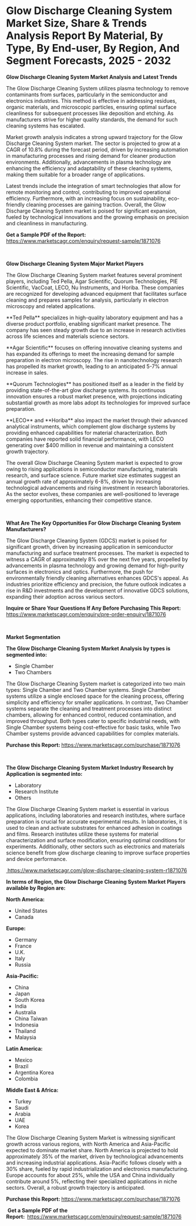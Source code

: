 <p><h1>Glow Discharge Cleaning System Market Size, Share & Trends Analysis Report By Material, By Type, By End-user, By Region, And Segment Forecasts, 2025 - 2032</h1></p><p><strong>Glow Discharge Cleaning System Market Analysis and Latest Trends</strong></p>
<p><p>The Glow Discharge Cleaning System utilizes plasma technology to remove contaminants from surfaces, particularly in the semiconductor and electronics industries. This method is effective in addressing residues, organic materials, and microscopic particles, ensuring optimal surface cleanliness for subsequent processes like deposition and etching. As manufacturers strive for higher quality standards, the demand for such cleaning systems has escalated.</p><p>Market growth analysis indicates a strong upward trajectory for the Glow Discharge Cleaning System market. The sector is projected to grow at a CAGR of 10.8% during the forecast period, driven by increasing automation in manufacturing processes and rising demand for cleaner production environments. Additionally, advancements in plasma technology are enhancing the efficiency and adaptability of these cleaning systems, making them suitable for a broader range of applications.</p><p>Latest trends include the integration of smart technologies that allow for remote monitoring and control, contributing to improved operational efficiency. Furthermore, with an increasing focus on sustainability, eco-friendly cleaning processes are gaining traction. Overall, the Glow Discharge Cleaning System market is poised for significant expansion, fueled by technological innovations and the growing emphasis on precision and cleanliness in manufacturing.</p></p>
<p><strong>Get a Sample PDF of the Report:&nbsp;</strong> <a href="https://www.marketscagr.com/enquiry/request-sample/1871076?utm_campaign=2792&utm_medium=2&utm_source=Github&utm_content=ia&utm_term=12042025&utm_id=glow-discharge-cleaning-system">https://www.marketscagr.com/enquiry/request-sample/1871076</a></p>
<p>&nbsp;</p>
<p><strong>Glow Discharge Cleaning System Major Market Players</strong></p>
<p><p>The Glow Discharge Cleaning System market features several prominent players, including Ted Pella, Agar Scientific, Quorum Technologies, PIE Scientific, VacCoat, LECO, Nu Instruments, and Horiba. These companies are recognized for developing advanced equipment that facilitates surface cleaning and prepares samples for analysis, particularly in electron microscopy and related applications.</p><p>**Ted Pella** specializes in high-quality laboratory equipment and has a diverse product portfolio, enabling significant market presence. The company has seen steady growth due to an increase in research activities across life sciences and materials science sectors.</p><p>**Agar Scientific** focuses on offering innovative cleaning systems and has expanded its offerings to meet the increasing demand for sample preparation in electron microscopy. The rise in nanotechnology research has propelled its market growth, leading to an anticipated 5-7% annual increase in sales.</p><p>**Quorum Technologies** has positioned itself as a leader in the field by providing state-of-the-art glow discharge systems. Its continuous innovation ensures a robust market presence, with projections indicating substantial growth as more labs adopt its technologies for improved surface preparation.</p><p>**LECO** and **Horiba** also impact the market through their advanced analytical instruments, which complement glow discharge systems by providing enhanced capabilities for material characterization. Both companies have reported solid financial performance, with LECO generating over $400 million in revenue and maintaining a consistent growth trajectory.</p><p>The overall Glow Discharge Cleaning System market is expected to grow owing to rising applications in semiconductor manufacturing, materials research, and surface science. Future market size estimates suggest an annual growth rate of approximately 6-8%, driven by increasing technological advancements and rising investment in research laboratories. As the sector evolves, these companies are well-positioned to leverage emerging opportunities, enhancing their competitive stance.</p></p>
<p>&nbsp;</p>
<p><strong>What Are The Key Opportunities For Glow Discharge Cleaning System Manufacturers?</strong></p>
<p><p>The Glow Discharge Cleaning System (GDCS) market is poised for significant growth, driven by increasing application in semiconductor manufacturing and surface treatment processes. The market is expected to witness a CAGR of approximately 8% over the next five years, propelled by advancements in plasma technology and growing demand for high-purity surfaces in electronics and optics. Furthermore, the push for environmentally friendly cleaning alternatives enhances GDCS's appeal. As industries prioritize efficiency and precision, the future outlook indicates a rise in R&D investments and the development of innovative GDCS solutions, expanding their adoption across various sectors.</p></p>
<p><strong>Inquire or Share Your Questions If Any Before Purchasing This Report:</strong> <a href="https://www.marketscagr.com/enquiry/pre-order-enquiry/1871076?utm_campaign=2792&utm_medium=2&utm_source=Github&utm_content=ia&utm_term=12042025&utm_id=glow-discharge-cleaning-system">https://www.marketscagr.com/enquiry/pre-order-enquiry/1871076</a></p>
<p>&nbsp;</p>
<p><strong>Market Segmentation</strong></p>
<p><strong>The Glow Discharge Cleaning System Market Analysis by types is segmented into:</strong></p>
<p><ul><li>Single Chamber</li><li>Two Chambers</li></ul></p>
<p><p>The Glow Discharge Cleaning System market is categorized into two main types: Single Chamber and Two Chamber systems. Single Chamber systems utilize a single enclosed space for the cleaning process, offering simplicity and efficiency for smaller applications. In contrast, Two Chamber systems separate the cleaning and treatment processes into distinct chambers, allowing for enhanced control, reduced contamination, and improved throughput. Both types cater to specific industrial needs, with Single Chamber systems being cost-effective for basic tasks, while Two Chamber systems provide advanced capabilities for complex materials.</p></p>
<p><strong>Purchase this Report:&nbsp;</strong><a href="https://www.marketscagr.com/purchase/1871076?utm_campaign=2792&utm_medium=2&utm_source=Github&utm_content=ia&utm_term=12042025&utm_id=glow-discharge-cleaning-system">https://www.marketscagr.com/purchase/1871076</a></p>
<p>&nbsp;</p>
<p><strong>The Glow Discharge Cleaning System Market Industry Research by Application is segmented into:</strong></p>
<p><ul><li>Laboratory</li><li>Research Institute</li><li>Others</li></ul></p>
<p><p>The Glow Discharge Cleaning System market is essential in various applications, including laboratories and research institutes, where surface preparation is crucial for accurate experimental results. In laboratories, it is used to clean and activate substrates for enhanced adhesion in coatings and films. Research institutes utilize these systems for material characterization and surface modification, ensuring optimal conditions for experiments. Additionally, other sectors such as electronics and materials science benefit from glow discharge cleaning to improve surface properties and device performance.</p></p>
<p><a href="https://www.marketscagr.com/glow-discharge-cleaning-system-r1871076?utm_campaign=2792&utm_medium=2&utm_source=Github&utm_content=ia&utm_term=12042025&utm_id=glow-discharge-cleaning-system">&nbsp;https://www.marketscagr.com/glow-discharge-cleaning-system-r1871076</a></p>
<p><strong>In terms of Region, the Glow Discharge Cleaning System Market Players available by Region are:</strong></p>
<p>
    <p> <strong> North America: </strong>
        <ul>
            <li>United States</li>
            <li>Canada</li>
        </ul>
        </p> 
    <p> <strong> Europe: </strong>
        <ul>
            <li>Germany</li>
            <li>France</li>
            <li>U.K.</li>
            <li>Italy</li>
            <li>Russia</li>
        </ul>
        </p> 
    <p> <strong> Asia-Pacific: </strong>
        <ul>
            <li>China</li>
            <li>Japan</li>
            <li>South Korea</li>
            <li>India</li>
            <li>Australia</li>
            <li>China Taiwan</li>
            <li>Indonesia</li>
            <li>Thailand</li>
            <li>Malaysia</li>
        </ul>
        </p> 
    <p> <strong> Latin America: </strong>
        <ul>
            <li>Mexico</li>
            <li>Brazil</li>
            <li>Argentina Korea</li>
            <li>Colombia</li>
        </ul>
        </p> 
    <p> <strong> Middle East & Africa: </strong>
        <ul>
            <li>Turkey</li>
            <li>Saudi</li>
            <li>Arabia</li>
            <li>UAE</li>
            <li>Korea</li>
        </ul>
    </p>
    </p>
<p><p>The Glow Discharge Cleaning System Market is witnessing significant growth across various regions, with North America and Asia-Pacific expected to dominate market share. North America is projected to hold approximately 35% of the market, driven by technological advancements and increasing industrial applications. Asia-Pacific follows closely with a 30% share, fueled by rapid industrialization and electronics manufacturing. Europe accounts for about 25%, while the USA and China individually contribute around 5%, reflecting their specialized applications in niche sectors. Overall, a robust growth trajectory is anticipated.</p></p>
<p><strong>Purchase this Report: </strong><a href="https://www.marketscagr.com/purchase/1871076?utm_campaign=2792&utm_medium=2&utm_source=Github&utm_content=ia&utm_term=12042025&utm_id=glow-discharge-cleaning-system">https://www.marketscagr.com/purchase/1871076</a></p>
<p>&nbsp;<strong>Get a Sample PDF of the Report:&nbsp;&nbsp;</strong><a href="https://www.marketscagr.com/enquiry/request-sample/1871076?utm_campaign=2792&utm_medium=2&utm_source=Github&utm_content=ia&utm_term=12042025&utm_id=glow-discharge-cleaning-system">https://www.marketscagr.com/enquiry/request-sample/1871076</a></p>
<p><strong></strong></p>
<p><p></p><p></p><p></p></p>